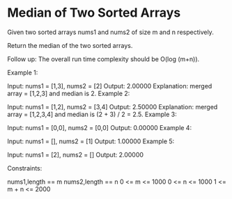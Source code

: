 # Median of Two Sorted Arrays

Given two sorted arrays nums1 and nums2 of size m and n respectively.

Return the median of the two sorted arrays.

Follow up: The overall run time complexity should be O(log (m+n)).

 
Example 1:

Input: nums1 = [1,3], nums2 = [2]
Output: 2.00000
Explanation: merged array = [1,2,3] and median is 2.
Example 2:

Input: nums1 = [1,2], nums2 = [3,4]
Output: 2.50000
Explanation: merged array = [1,2,3,4] and median is (2 + 3) / 2 = 2.5.
Example 3:

Input: nums1 = [0,0], nums2 = [0,0]
Output: 0.00000
Example 4:

Input: nums1 = [], nums2 = [1]
Output: 1.00000
Example 5:

Input: nums1 = [2], nums2 = []
Output: 2.00000
 

Constraints:

nums1,length == m
nums2,length == n
0 <= m <= 1000
0 <= n <= 1000
1 <= m + n <= 2000
